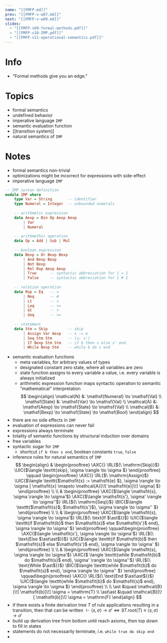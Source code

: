 ```yaml
---
name: "[[FMFP.md]]"
prev: "[[FMFP-v-w07.md]]"
next: "[[FMFP-v-w09.md]]"
slides:
  - "[[FMFP-s09-formal-methods.pdf]]"
  - "[[FMFP-s10-IMP.pdf]]"
  - "[[FMFP-s11-operational-semantics.pdf]]"
---
```

 

# Info
- "Formal methods give you an edge."


# Topics
- formal semantics
- undefined behavior
- imperative language `IMP`
- semantic evaluation function
- [[transition system]]
- natural semantics of `IMP`


# Notes
- formal semantics non-trivial
- optimizations might be incorrect for expressions with side-effect
- imperative language `IMP`
```haskell
-- IMP syntax definition
module IMP where
	type Var = String 		-- identifier
	type Numeral = Integer	-- unbounded numerals
	
	-- arithmetic expression
	data Aexp = Bin Op Aexp Aexp
		| Var
		| Numeral
	
	-- arithmethic operation
	data Op = Add | Sub | Mul
	
	-- boolean expression
	data Bexp = Or Bexp Bexp
		| And Bexp Bexp
		| Not Bexp
		| Rel Rop Aexp Aexp
		| True		-- syntactic abbreviation for 1 = 1
		| False		-- syntactic abbreviation for 1 # 1
	
	-- relation operation
	data Rop = Eq	-- =
		| Neq		-- #
		| Lt		-- <
		| Leq		-- <=
		| Gt		-- >
		| Geq		-- >=
	
	-- statement
	data Stm = Skip			-- skip
		| Assign Var Aexp	-- x := e
		| Seq Stm Stm		-- (s; s')
		| If Bexp Stm Stm	-- if b then s else s' end
		| While Bexp Stm	-- while b do s end
```

- semantic evaluation functions
	- meta variables, for arbitrary values of types
	- designated constant zero state, where all variables are zero
	- state function assigns to every variable a value, i.e. every variable is always initialized
	- arithmetic expression function maps syntactic operation to semantic "mathematical" interpretation
$$
\begin{align}
\mathcal{N} &: \mathsf{Numeral} \to \mathsf{Val} \\
\mathsf{State} &: \mathsf{Var} \to \mathsf{Val} \\
\mathcal{A} &: \mathsf{Aexp} \to \mathsf{State} \to \mathsf{Val} \\
\mathcal{B} &: \mathsf{Bexp} \to \mathsf{State} \to \mathsf{Bool}
\end{align}
$$
- there are no side effects in `IMP`
- evaluation of expressions can never fail
- expressions always terminate
- totality of semantic functions by structural induction over domains
- free variables
- syntactic sugar for `IMP`
	- shortcut `if b then s end`, boolean constants `true`, `false`
- inference rules for natural semantics of `IMP`
$$
\begin{align}
&
\begin{prooftree}
\AXC{}
\RL{${\ \mathrm{Skip}}$}
\UIC{$\langle \texttt{skip}, \sigma  \rangle \to \sigma $}
\end{prooftree}
\qquad \begin{prooftree}
\AXC{}
\RL{$\ \mathrm{Assign}$}
\UIC{$\langle \texttt{$\mathsfit{x} := \mathsfit{e} $}, \sigma  \rangle \to \sigma [ \mathsfit{x} \mapsto \mathcal{A}[\![ \mathsfit{e}]\!]  \sigma] $}
\end{prooftree}
\\ \\ 
&
\begin{prooftree}
\AXC{$\langle \mathsfit{s}, \sigma \rangle \to \sigma'$}
\AXC{$\langle \mathsfit{s'}, \sigma' \rangle \to \sigma''$}
\RL{${\ \mathrm{Seq}}$}
\BIC{$\langle \texttt{$\mathsfit{s}$; $\mathsfit{s'}$}, \sigma \rangle \to \sigma'' $}
\end{prooftree}
\\ \\
&
\begin{prooftree}
\AXC{$\langle \mathsfit{s}, \sigma \rangle \to \sigma'$}
\RL{${\ \text{If $\ast$}}$}
\UIC{$\langle \texttt{if $\mathsfit{b}$ then $\mathsfit{s}$ else $\mathsfit{s'}$ end}, \sigma \rangle \to \sigma' $}
\end{prooftree}
\qquad\begin{prooftree}
\AXC{$\langle \mathsfit{s'}, \sigma \rangle \to \sigma'$}
\RL{${\ \text{Else $\ast\ast$}}$}
\UIC{$\langle \texttt{if $\mathsfit{b}$ then $\mathsfit{s}$ else $\mathsfit{s'}$ end}, \sigma \rangle \to \sigma' $}
\end{prooftree}
\\ \\
&
\begin{prooftree}
\AXC{$\langle \mathsfit{s}, \sigma \rangle \to \sigma'$}
\AXC{$ \langle \texttt{while $\mathsfit{b}$ do $\mathsfit{s}$ end}, \sigma'  \rangle \to \sigma''$}
\RL{${\ \text{While $\ast$}}$}
\BIC{$\langle \texttt{while $\mathsfit{b}$ do $\mathsfit{s}$ end}, \sigma \rangle \to \sigma'' $}
\end{prooftree}
\qquad\begin{prooftree}
\AXC{}
\RL{${\ \text{End $\ast\ast$}}$}
\UIC{$\langle \texttt{while $\mathsfit{b}$ do $\mathsfit{s}$ end}, \sigma \rangle \to \sigma $}
\end{prooftree}
\\ \\
\ast &\quad \mathcal{B}[\![ \mathsfit{b}]\!] \sigma = \mathrm{T} \\
\ast\ast &\quad \mathcal{B}[\![ \mathsfit{b}]\!] \sigma = \mathrm{F}
\end{align}
$$
- if there exists a finite derivation tree $T$ of rule applications resulting in a transition, then that can be written $\vdash \langle \mathsfit{s}, \sigma \rangle \to \sigma' \iff \exists T.\mathrm{root}(T) \equiv \langle \mathsfit{s}, \sigma \rangle \to \sigma'$
- build up derivation tree from bottom until reach axioms, then top down to fill in states
- statements do not necessarily terminate, i.e. `while true do skip end`
- 